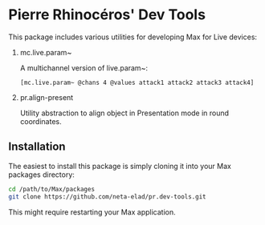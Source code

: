 # Pierre Rhinocéros' Dev Tools
This package includes various utilities for developing Max for Live devices:

1. mc.live.param~

    A multichannel version of live.param~:
    ```max
    [mc.live.param~ @chans 4 @values attack1 attack2 attack3 attack4]
    ```
1. pr.align-present

    Utility abstraction to align object in Presentation mode in round coordinates.

## Installation
The easiest to install this package is simply cloning it into your Max packages directory:
```sh
cd /path/to/Max/packages
git clone https://github.com/neta-elad/pr.dev-tools.git
```

This might require restarting your Max application.